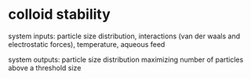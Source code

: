 # colloid stability

system inputs: particle size distribution, interactions (van der waals and electrostatic forces), temperature, aqueous feed

system outputs: particle size distribution maximizing number of particles above a threshold size
